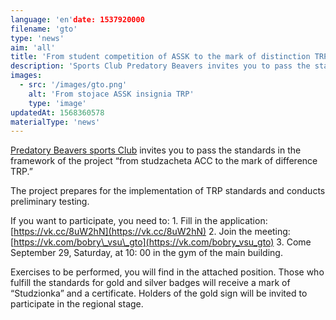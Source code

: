 ```yaml
---
language: 'en'date: 1537920000
filename: 'gto'
type: 'news'
aim: 'all'
title: 'From student competition of ASSK to the mark of distinction TRP'
description: 'Sports Club Predatory Beavers invites you to pass the standards in the framework of the project From student competition of ASSK to the mark of distinction TRP.'
images:
  - src: '/images/gto.png'
    alt: 'From stojace ASSK insignia TRP'
    type: 'image'
updatedAt: 1568360578
materialType: 'news'
---
```

[Predatory Beavers sports Club](https://vk.com/bobry_vsu) invites you to pass the standards in the framework of the project “from studzacheta ACC to the mark of difference TRP.”

The project prepares for the implementation of TRP standards and conducts preliminary testing.

If you want to participate, you need to: 1. Fill in the application: [https://vk.cc/8uW2hN](https://vk.cc/8uW2hN) 2. Join the meeting: [https://vk.com/bobry\_vsu\_gto](https://vk.com/bobry_vsu_gto) 3. Come September 29, Saturday, at 10: 00 in the gym of the main building.

Exercises to be performed, you will find in the attached position. Those who fulfill the standards for gold and silver badges will receive a mark of “Studzionka” and a certificate. Holders of the gold sign will be invited to participate in the regional stage.
